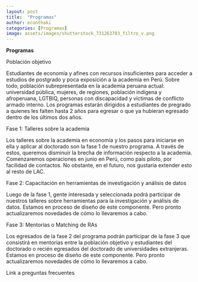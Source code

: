 ```yaml
---
layout: post
title:  "Programas"
author: econthaki
categories: [Programas]
image: assets/images/shutterstock_731263783_filtro_v.png
---
```



**Programas**

Población objetivo

Estudiantes de economía y afines con recursos insuficientes para acceder a estudios de postgrado y poca exposición a la academia en Perú. Sobre todo, población subrepresentada en la academia peruana actual:  universidad pública, mujeres, de regiones, población indígena y afroperuana, LGTBIQ, personas con discapacidad y víctimas de conflicto armado interno. Los programas estarán dirigidos a estudiantes de pregrado a quienes les falten hasta 2 años para egresar o que ya hubieran egresado dentro de los últimos dos años.

Fase 1: Talleres sobre la academia

Los talleres sobre la academia en economía y los pasos para iniciarse en ella y aplicar al doctorado son la fase 1 de nuestro programa. A través de estos, queremos disminuir la brecha de información respecto a la academia. Comenzaremos operaciones en junio en Perú, como país piloto, por facilidad de contactos. No obstante, en el futuro, nos gustaría extender esto al resto de LAC.

Fase 2: Capacitación en herramientas de investigación y análisis de datos

Luego de la fase 1, gente interesada y seleccionada podrá participar de nuestros talleres sobre herramientas para la investigación y análisis de datos. Estamos en proceso de diseño de este componente. Pero pronto actualizaremos novedades de cómo lo llevaremos a cabo.

Fase 3: Mentorías o Matching de RAs

Los egresados de la fase 2 del programa podrán participar de la fase 3 que consistirá en mentorías entre la población objetivo y estudiantes del doctorado o recién egresados del doctorado de universidades extranjeras. Estamos en proceso de diseño de este componente. Pero pronto actualizaremos novedades de cómo lo llevaremos a cabo.

Link a preguntas frecuentes
